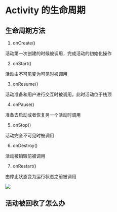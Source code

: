 # Activity 的生命周期

## 生命周期方法

1. onCreate()

活动第一次创建的时候被调用，完成活动的初始化操作

2. onStart()

活动由不可见变为可见时被调用

3. onResume()

活动准备和用户进行交互时被调用，此时活动位于栈顶

4. onPause()

准备去启动或者恢复另一个活动时调用

5. onStop()

活动完全不可见时被调用

6. onDestroy()

活动被销毁前被调用

7. onRestart()

由停止状态变为运行状态之前被调用

![](http://7xr2ek.com1.z0.glb.clouddn.com/image/jpg/ActivityLifeCycle.png)

## 活动被回收了怎么办

